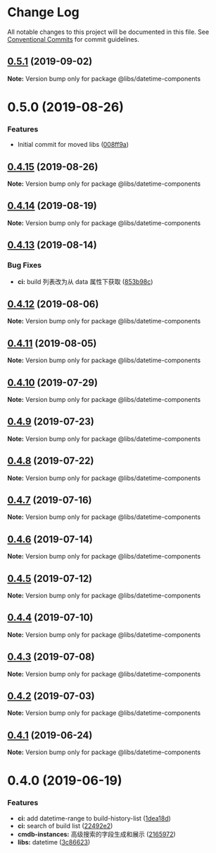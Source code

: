 # Change Log

All notable changes to this project will be documented in this file.
See [Conventional Commits](https://conventionalcommits.org) for commit guidelines.

## [0.5.1](https://git.easyops.local/anyclouds/next-libs/compare/@libs/datetime-components@0.5.0...@libs/datetime-components@0.5.1) (2019-09-02)

**Note:** Version bump only for package @libs/datetime-components

# 0.5.0 (2019-08-26)

### Features

- Initial commit for moved libs ([008ff9a](https://git.easyops.local/anyclouds/brick-next/commits/008ff9a))

## [0.4.15](https://git.easyops.local/anyclouds/brick-next/compare/@libs/datetime-components@0.4.14...@libs/datetime-components@0.4.15) (2019-08-26)

**Note:** Version bump only for package @libs/datetime-components

## [0.4.14](https://git.easyops.local/anyclouds/brick-next/compare/@libs/datetime-components@0.4.13...@libs/datetime-components@0.4.14) (2019-08-19)

**Note:** Version bump only for package @libs/datetime-components

## [0.4.13](https://git.easyops.local/anyclouds/brick-next/compare/@libs/datetime-components@0.4.12...@libs/datetime-components@0.4.13) (2019-08-14)

### Bug Fixes

- **ci:** build 列表改为从 data 属性下获取 ([853b98c](https://git.easyops.local/anyclouds/brick-next/commits/853b98c))

## [0.4.12](https://git.easyops.local/anyclouds/brick-next/compare/@libs/datetime-components@0.4.11...@libs/datetime-components@0.4.12) (2019-08-06)

**Note:** Version bump only for package @libs/datetime-components

## [0.4.11](https://git.easyops.local/anyclouds/brick-next/compare/@libs/datetime-components@0.4.10...@libs/datetime-components@0.4.11) (2019-08-05)

**Note:** Version bump only for package @libs/datetime-components

## [0.4.10](https://git.easyops.local/anyclouds/brick-next/compare/@libs/datetime-components@0.4.9...@libs/datetime-components@0.4.10) (2019-07-29)

**Note:** Version bump only for package @libs/datetime-components

## [0.4.9](https://git.easyops.local/anyclouds/brick-next/compare/@libs/datetime-components@0.4.8...@libs/datetime-components@0.4.9) (2019-07-23)

**Note:** Version bump only for package @libs/datetime-components

## [0.4.8](https://git.easyops.local/anyclouds/brick-next/compare/@libs/datetime-components@0.4.7...@libs/datetime-components@0.4.8) (2019-07-22)

**Note:** Version bump only for package @libs/datetime-components

## [0.4.7](https://git.easyops.local/anyclouds/brick-next/compare/@libs/datetime-components@0.4.6...@libs/datetime-components@0.4.7) (2019-07-16)

**Note:** Version bump only for package @libs/datetime-components

## [0.4.6](https://git.easyops.local/anyclouds/brick-next/compare/@libs/datetime-components@0.4.5...@libs/datetime-components@0.4.6) (2019-07-14)

**Note:** Version bump only for package @libs/datetime-components

## [0.4.5](https://git.easyops.local/anyclouds/brick-next/compare/@libs/datetime-components@0.4.4...@libs/datetime-components@0.4.5) (2019-07-12)

**Note:** Version bump only for package @libs/datetime-components

## [0.4.4](https://git.easyops.local/anyclouds/brick-next/compare/@libs/datetime-components@0.4.3...@libs/datetime-components@0.4.4) (2019-07-10)

**Note:** Version bump only for package @libs/datetime-components

## [0.4.3](https://git.easyops.local/anyclouds/brick-next/compare/@libs/datetime-components@0.4.2...@libs/datetime-components@0.4.3) (2019-07-08)

**Note:** Version bump only for package @libs/datetime-components

## [0.4.2](https://git.easyops.local/anyclouds/brick-next/compare/@libs/datetime-components@0.4.1...@libs/datetime-components@0.4.2) (2019-07-03)

**Note:** Version bump only for package @libs/datetime-components

## [0.4.1](https://git.easyops.local/anyclouds/brick-next/compare/@libs/datetime-components@0.4.0...@libs/datetime-components@0.4.1) (2019-06-24)

**Note:** Version bump only for package @libs/datetime-components

# 0.4.0 (2019-06-19)

### Features

- **ci:** add datetime-range to build-history-list ([1dea18d](https://git.easyops.local/anyclouds/brick-next/commits/1dea18d))
- **ci:** search of build list ([22492e2](https://git.easyops.local/anyclouds/brick-next/commits/22492e2))
- **cmdb-instances:** 高级搜索的字段生成和展示 ([2165972](https://git.easyops.local/anyclouds/brick-next/commits/2165972))
- **libs:** datetime ([3c86623](https://git.easyops.local/anyclouds/brick-next/commits/3c86623))
